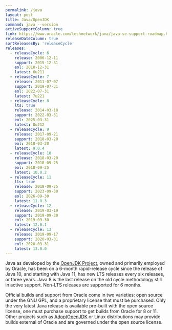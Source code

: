 ```yaml
---
permalink: /java
layout: post
title: Java/OpenJDK
command: java --version
activeSupportColumn: true
link: https://www.oracle.com/technetwork/java/java-se-support-roadmap.html
releaseDateColumn: true
sortReleasesBy: 'releaseCycle'
releases:
  - releaseCycle: 6
    release: 2006-12-11
    support: 2015-12-31
    eol: 2018-12-31
    latest: 6u211
  - releaseCycle: 7
    release: 2011-07-07
    support: 2019-07-31
    eol: 2022-07-31
    latest: 7u221
  - releaseCycle: 8
    lts: true
    release: 2014-03-18
    support: 2022-03-31
    eol: 2025-03-31
    latest: 8u212
  - releaseCycle: 9
    release: 2017-09-21
    support: 2018-03-20
    eol: 2018-03-20
    latest: 9.0.4
  - releaseCycle: 10
    release: 2018-03-20
    support: 2018-09-25
    eol: 2018-09-25
    latest: 10.0.2
  - releaseCycle: 11
    lts: true
    release: 2018-09-25
    support: 2023-09-30
    eol: 2026-09-30
    latest: 11.0.3
  - releaseCycle: 12
    release: 2019-03-19
    support: 2019-09-30
    eol: 2019-09-30
    latest: 12.0.1
  - releaseCycle: 13
    release: 2019-09-17
    support: 2020-03-31
    eol: 2020-03-31
    latest: 13.0.0
---
```


Java as developed by the [OpenJDK Project](https://openjdk.java.net/), owned and primarily employed by Oracle, has been on a 6-month rapid-release cycle since the release of Java 10, and starting with Java 11, has new LTS releases every six releases, or three years. Java 8 is the last release on the old cycle methodology still in active support. Non-LTS releases are supported for 6 months.

Official builds and support from Oracle come in two varieties: open source under the GNU GPL, and a proprietary license that must be purchased. Only the very latest Java release is available pre-built with the open source license, one must purchase support to get builds from Oracle for 8 or 11. Other projects such as [AdoptOpenJDK](https://adoptopenjdk.net/) or Linux distributions may provide builds external of Oracle and are governed under the open source license.
